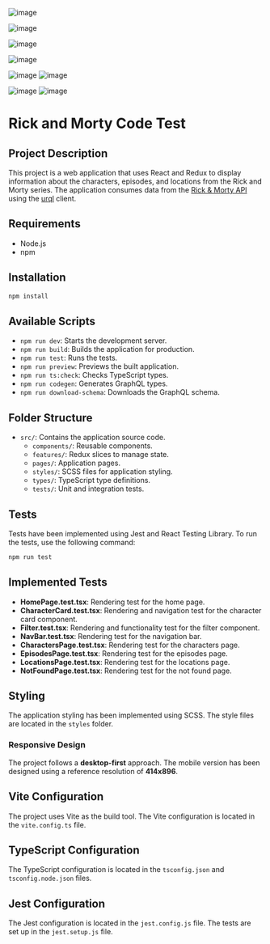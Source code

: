 ![image](https://github.com/user-attachments/assets/c18940da-e5bb-4852-9769-be775d10b0f1)

![image](https://github.com/user-attachments/assets/b40fc248-b7bc-4077-ba02-f1fd84ec1cfd)

![image](https://github.com/user-attachments/assets/209a51ae-eac3-403f-a008-6dd2c9d94d6e)

![image](https://github.com/user-attachments/assets/8eedcd8d-f00f-4bcf-91dd-df7c7fa856ac)

![image](https://github.com/user-attachments/assets/c4024680-2f00-4930-8dbd-647cefc32378) ![image](https://github.com/user-attachments/assets/2e45b03a-2075-457c-9e55-b751e180d73c) 

![image](https://github.com/user-attachments/assets/f3fc08f2-2d6d-412a-82c7-48be6d3fcf5f) ![image](https://github.com/user-attachments/assets/84369fbc-1d84-48d3-8201-baa712925b5b)

# Rick and Morty Code Test

## Project Description

This project is a web application that uses React and Redux to display information about the characters, episodes, and locations from the Rick and Morty series. The application consumes data from the [Rick & Morty API](https://rickandmortyapi.com/documentation/#graphql) using the [urql](https://formidable.com/open-source/urql/) client.

## Requirements

- Node.js
- npm

## Installation

```bash
npm install
```

## Available Scripts

- `npm run dev`: Starts the development server.
- `npm run build`: Builds the application for production.
- `npm run test`: Runs the tests.
- `npm run preview`: Previews the built application.
- `npm run ts:check`: Checks TypeScript types.
- `npm run codegen`: Generates GraphQL types.
- `npm run download-schema`: Downloads the GraphQL schema.

## Folder Structure

- `src/`: Contains the application source code.
  - `components/`: Reusable components.
  - `features/`: Redux slices to manage state.
  - `pages/`: Application pages.
  - `styles/`: SCSS files for application styling.
  - `types/`: TypeScript type definitions.
  - `tests/`: Unit and integration tests.

## Tests

Tests have been implemented using Jest and React Testing Library. To run the tests, use the following command:

```bash
npm run test
```

## Implemented Tests

- **HomePage.test.tsx**: Rendering test for the home page.
- **CharacterCard.test.tsx**: Rendering and navigation test for the character card component.
- **Filter.test.tsx**: Rendering and functionality test for the filter component.
- **NavBar.test.tsx**: Rendering test for the navigation bar.
- **CharactersPage.test.tsx**: Rendering test for the characters page.
- **EpisodesPage.test.tsx**: Rendering test for the episodes page.
- **LocationsPage.test.tsx**: Rendering test for the locations page.
- **NotFoundPage.test.tsx**: Rendering test for the not found page.

## Styling

The application styling has been implemented using SCSS. The style files are located in the `styles` folder.

### Responsive Design

The project follows a **desktop-first** approach. The mobile version has been designed using a reference resolution of **414x896**.

## Vite Configuration

The project uses Vite as the build tool. The Vite configuration is located in the `vite.config.ts` file.

## TypeScript Configuration

The TypeScript configuration is located in the `tsconfig.json` and `tsconfig.node.json` files.

## Jest Configuration

The Jest configuration is located in the `jest.config.js` file. The tests are set up in the `jest.setup.js` file.

